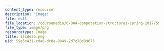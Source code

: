 ```yaml
---
content_type: resource
description: 'Image: '
file: null
file_location: /coursemedia/6-004-computation-structures-spring-2017/59e5c431cda8dc8a89492d7c78d99673_Slide26.png
file_type: image/png
resourcetype: Image
title: Slide26.png
uid: 59e5c431-cda8-dc8a-8949-2d7c78d99673
---
```

